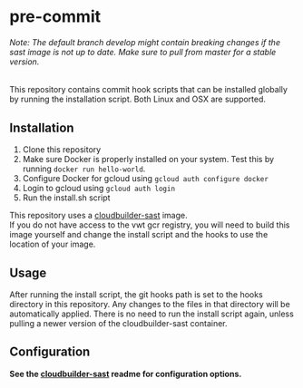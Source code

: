 # pre-commit

###### Note: The *default* branch develop might contain breaking changes if the sast image is not up to date. Make sure to pull from master for a stable version.
This repository contains commit hook scripts that can be installed globally by running the installation script.
Both Linux and OSX are supported.

## Installation
1. Clone this repository
2. Make sure Docker is properly installed on your system. Test this by running `docker run hello-world`.
3. Configure Docker for gcloud using `gcloud auth configure docker`
4. Login to gcloud using `gcloud auth login`
5. Run the install.sh script

This repository uses a [cloudbuilder-sast](https://github.com/vwt-digital/cloudbuilder-sast) image.  
If you do not have access to the vwt gcr registry, you will need to build this image yourself and change the install 
script and the hooks to use the location of your image.

## Usage 
After running the install script, the git hooks path is set to the hooks directory in this repository. Any changes to
the files in that directory will be automatically applied. There is no need to run the install script again, unless 
pulling a newer version of the cloudbuilder-sast container.
## Configuration
**See the [cloudbuilder-sast](https://github.com/vwt-digital/cloudbuilder-sast) readme for configuration options.**
